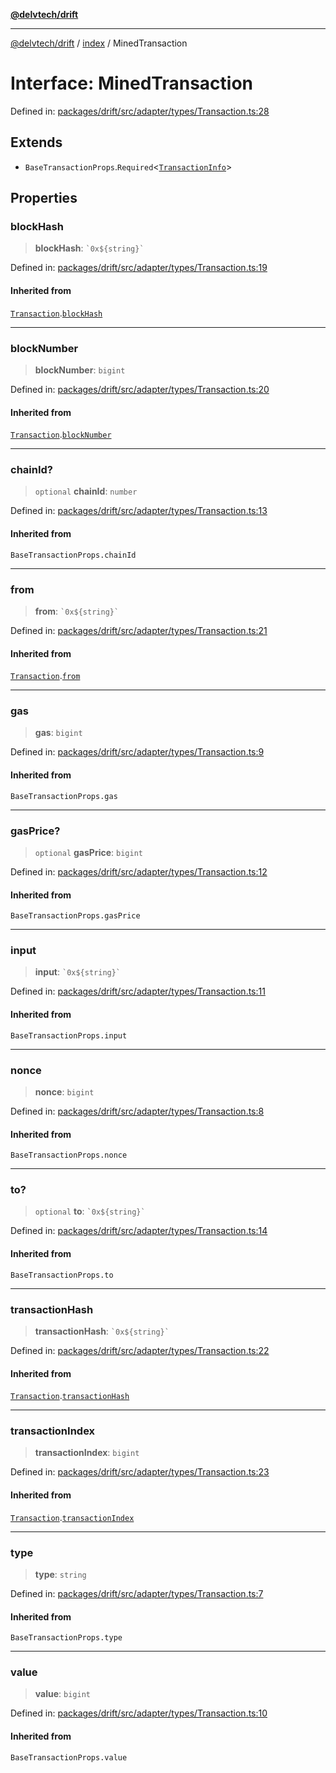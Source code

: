 [**@delvtech/drift**](../../README.md)

***

[@delvtech/drift](../../README.md) / [index](../README.md) / MinedTransaction

# Interface: MinedTransaction

Defined in: [packages/drift/src/adapter/types/Transaction.ts:28](https://github.com/delvtech/drift/blob/95370f81f9813e8d583ed884b0b07657be0d8f2c/packages/drift/src/adapter/types/Transaction.ts#L28)

## Extends

- `BaseTransactionProps`.`Required`\<[`TransactionInfo`](TransactionInfo.md)\>

## Properties

### blockHash

> **blockHash**: `` `0x${string}` ``

Defined in: [packages/drift/src/adapter/types/Transaction.ts:19](https://github.com/delvtech/drift/blob/95370f81f9813e8d583ed884b0b07657be0d8f2c/packages/drift/src/adapter/types/Transaction.ts#L19)

#### Inherited from

[`Transaction`](Transaction.md).[`blockHash`](Transaction.md#blockhash)

***

### blockNumber

> **blockNumber**: `bigint`

Defined in: [packages/drift/src/adapter/types/Transaction.ts:20](https://github.com/delvtech/drift/blob/95370f81f9813e8d583ed884b0b07657be0d8f2c/packages/drift/src/adapter/types/Transaction.ts#L20)

#### Inherited from

[`Transaction`](Transaction.md).[`blockNumber`](Transaction.md#blocknumber)

***

### chainId?

> `optional` **chainId**: `number`

Defined in: [packages/drift/src/adapter/types/Transaction.ts:13](https://github.com/delvtech/drift/blob/95370f81f9813e8d583ed884b0b07657be0d8f2c/packages/drift/src/adapter/types/Transaction.ts#L13)

#### Inherited from

`BaseTransactionProps.chainId`

***

### from

> **from**: `` `0x${string}` ``

Defined in: [packages/drift/src/adapter/types/Transaction.ts:21](https://github.com/delvtech/drift/blob/95370f81f9813e8d583ed884b0b07657be0d8f2c/packages/drift/src/adapter/types/Transaction.ts#L21)

#### Inherited from

[`Transaction`](Transaction.md).[`from`](Transaction.md#from)

***

### gas

> **gas**: `bigint`

Defined in: [packages/drift/src/adapter/types/Transaction.ts:9](https://github.com/delvtech/drift/blob/95370f81f9813e8d583ed884b0b07657be0d8f2c/packages/drift/src/adapter/types/Transaction.ts#L9)

#### Inherited from

`BaseTransactionProps.gas`

***

### gasPrice?

> `optional` **gasPrice**: `bigint`

Defined in: [packages/drift/src/adapter/types/Transaction.ts:12](https://github.com/delvtech/drift/blob/95370f81f9813e8d583ed884b0b07657be0d8f2c/packages/drift/src/adapter/types/Transaction.ts#L12)

#### Inherited from

`BaseTransactionProps.gasPrice`

***

### input

> **input**: `` `0x${string}` ``

Defined in: [packages/drift/src/adapter/types/Transaction.ts:11](https://github.com/delvtech/drift/blob/95370f81f9813e8d583ed884b0b07657be0d8f2c/packages/drift/src/adapter/types/Transaction.ts#L11)

#### Inherited from

`BaseTransactionProps.input`

***

### nonce

> **nonce**: `bigint`

Defined in: [packages/drift/src/adapter/types/Transaction.ts:8](https://github.com/delvtech/drift/blob/95370f81f9813e8d583ed884b0b07657be0d8f2c/packages/drift/src/adapter/types/Transaction.ts#L8)

#### Inherited from

`BaseTransactionProps.nonce`

***

### to?

> `optional` **to**: `` `0x${string}` ``

Defined in: [packages/drift/src/adapter/types/Transaction.ts:14](https://github.com/delvtech/drift/blob/95370f81f9813e8d583ed884b0b07657be0d8f2c/packages/drift/src/adapter/types/Transaction.ts#L14)

#### Inherited from

`BaseTransactionProps.to`

***

### transactionHash

> **transactionHash**: `` `0x${string}` ``

Defined in: [packages/drift/src/adapter/types/Transaction.ts:22](https://github.com/delvtech/drift/blob/95370f81f9813e8d583ed884b0b07657be0d8f2c/packages/drift/src/adapter/types/Transaction.ts#L22)

#### Inherited from

[`Transaction`](Transaction.md).[`transactionHash`](Transaction.md#transactionhash)

***

### transactionIndex

> **transactionIndex**: `bigint`

Defined in: [packages/drift/src/adapter/types/Transaction.ts:23](https://github.com/delvtech/drift/blob/95370f81f9813e8d583ed884b0b07657be0d8f2c/packages/drift/src/adapter/types/Transaction.ts#L23)

#### Inherited from

[`Transaction`](Transaction.md).[`transactionIndex`](Transaction.md#transactionindex)

***

### type

> **type**: `string`

Defined in: [packages/drift/src/adapter/types/Transaction.ts:7](https://github.com/delvtech/drift/blob/95370f81f9813e8d583ed884b0b07657be0d8f2c/packages/drift/src/adapter/types/Transaction.ts#L7)

#### Inherited from

`BaseTransactionProps.type`

***

### value

> **value**: `bigint`

Defined in: [packages/drift/src/adapter/types/Transaction.ts:10](https://github.com/delvtech/drift/blob/95370f81f9813e8d583ed884b0b07657be0d8f2c/packages/drift/src/adapter/types/Transaction.ts#L10)

#### Inherited from

`BaseTransactionProps.value`

